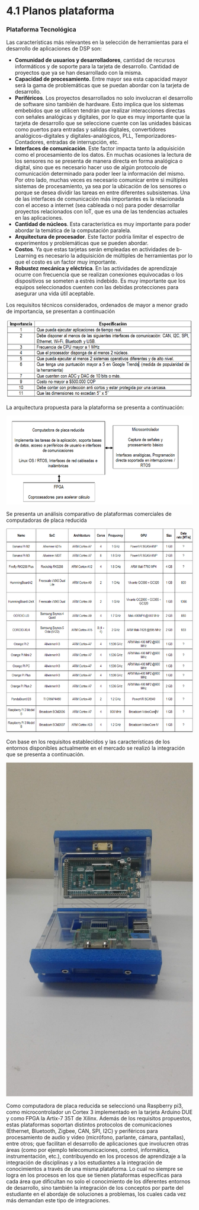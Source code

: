 # 4.1 Planos plataforma

### Plataforma Tecnológica

Las características más relevantes en la selección de herramientas para el desarrollo de aplicaciones de DSP son:

* **Comunidad de usuarios y desarrolladores**, cantidad de recursos informáticos y de soporte para la tarjeta de desarrollo. Cantidad de proyectos que ya se han desarrollado con la misma.
* **Capacidad de procesamiento.** Entre mayor sea esta capacidad mayor será la gama de problemáticas que se puedan abordar con la tarjeta de desarrollo.
* **Periféricos**. Los proyectos desarrollados no solo involucran el desarrollo de software sino también de hardware. Esto implica que los sistemas embebidos que se utilicen tendrán que realizar interacciones directas con señales analógicas y digitales, por lo que es muy importante que la tarjeta de desarrollo que se seleccione cuente con las unidades básicas como puertos para entradas y salidas digitales, convertidores analógicos-digitales y digitales-analógicos, PLL, Temporizadores-Contadores, entradas de interrupción, etc.
* **Interfaces de comunicación**. Este factor impacta tanto la adquisición como el procesamiento de los datos. En muchas ocasiones la lectura de los sensores no se presenta de manera directa en forma analógica o digital, sino que es necesario hacer uso de algún protocolo de comunicación determinado para poder leer la información del mismo. Por otro lado, muchas veces es necesario comunicar entre si múltiples sistemas de procesamiento, ya sea por la ubicación de los sensores o porque se desea dividir las tareas en entre diferentes subsistemas. Una de las interfaces de comunicación más importantes es la relacionada con el acceso a internet \(sea cableada o no\) para poder desarrollar proyectos relacionados con IoT, que es una de las tendencias actuales en las aplicaciones.
* **Cantidad de núcleos**. Esta característica es muy importante para poder abordar la temática de la computación paralela. 
* **Arquitectura de procesador**. Este factor podría limitar el espectro de experimentos y problemáticas que se pueden abordar.
* **Costos**. Ya que estas tarjetas serán empleadas en actividades de b-Learning es necesario la adquisición de múltiples de herramientas por lo que el costo es un factor muy importante.
* **Robustez mecánica y eléctrica**. En las actividades de aprendizaje ocurre con frecuencia que se realizan conexiones equivocadas o los dispositivos se someten a estrés indebido. Es muy importante que los equipos seleccionados cuenten con las debidas protecciones para asegurar una vida útil aceptable.

Los requisitos técnicos considerados, ordenados de mayor a menor grado de importancia, se presentan a continuación 

![Requisitos t&#xE9;cnicos para la selecci&#xF3;n de las plataformas tecnol&#xF3;gicas](../.gitbook/assets/image%20%2863%29.png)

La arquitectura propuesta para la plataforma se presenta a continuación:

![Arquitectura de la plataforma tecnol&#xF3;gica](../.gitbook/assets/image%20%2899%29.png)

Se presenta un análisis comparativo de plataformas comerciales de computadoras de placa reducida

![Clasificaci&#xF3;n de tarjetas en relaci&#xF3;n a sus capacidades de Hardware](../.gitbook/assets/tabla-tarjetas.png)

Con base en los requisitos establecidos y las características de los entornos disponibles actualmente en el mercado se realizó la integración que se presenta a continuación.

![Plataforma tecnol&#xF3;gica para la implementaci&#xF3;n de aplicaciones de DSP](../.gitbook/assets/plataforma.jpg)

Como computadora de placa reducida se seleccionó una Raspberry pi3, como microcontrolador un Cortex 3 implementado en la tarjeta Arduino DUE y como FPGA la Artix-7 35T de Xilinx. Además de los requisitos propuestos, estas plataformas soportan distintos protocolos de comunicaciones \(Ethernet, Bluetooth, Zigbee, CAN, SPI, I2C\) y periféricos para procesamiento de audio y video \(micrófono, parlante, cámara, pantallas\), entre otros; que facilitan el desarrollo de aplicaciones que involucren otras áreas \(como por ejemplo telecomunicaciones, control, informática, instrumentación, etc.\), contribuyendo en los procesos de aprendizaje a la integración de disciplinas y a los estudiantes a la integración de conocimientos a través de una misma plataforma. Lo cual no siempre se logra en los procesos en los que se tienen plataformas específicas para cada área que dificultan no solo el conocimiento de los diferentes entornos de desarrollo, sino también la integración de los conceptos por parte del estudiante en el abordaje de soluciones a problemas, los cuales cada vez más demandan este tipo de integraciones.

